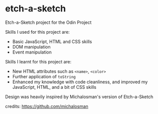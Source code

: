 # etch-a-sketch
Etch-a-Sketch project for the Odin Project

Skills I used for this project are:
- Basic JavaScript, HTML and CSS skills
- DOM manipulation
- Event manipulation

Skills I learnt for this project are:
- New HTML attributes such as `<name>`, `<color>`
- Further application of `toString`
- Enhanced my knowledge with code cleanliness, and improved my JavaScript, HTML, and a bit of CSS skills 

Design was heavily inspired by Michalosman's version of Etch-a-Sketch

 credits: https://github.com/michalosman